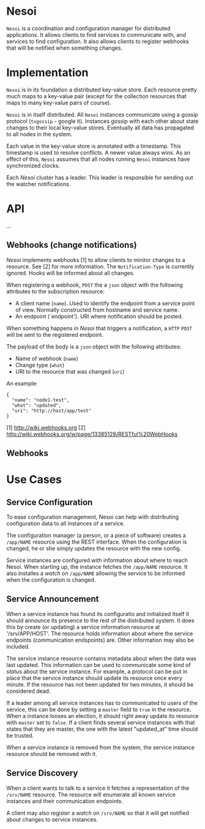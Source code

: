 # Nesoi #

`Nesoi` is a coordination and configuration manager for distributed
applications.  It allows clients to find services to communicate with,
and services to find configuration.  It also allows clients to
register webhooks that will be notified when something changes.

# Implementation #

`Nesoi` is in its foundation a distributed key-value store.  Each
resource pretty much maps to a key-value pair (except for the
collection resources that maps to many key-value pairs of course).

`Nesoi` is in itself distributed.  All `Nesoi` instances communicate
using a gossip protocol (`txgossip` - google it).  Instances gossip
with each other about state changes to their local key-value stores.
Eventually all data has propagated to all nodes in the system.

Each value in the key-value store is annotated with a timestamp.  This
timestamp is used to resolve conflicts.  A newer value always wins.
As an effect of this, `Nesoi` assumes that all nodes running `Nesoi`
instances have synchronized clocks.

Each _Nesoi_ cluster has a leader.  This leader is responsible for
sending out the watcher notifications.

# API #

...

## Webhooks (change notifications) ##

_Nesoi_ implements webhooks [1] to allow clients to minitor changes to
a resource.  See [2] for more information.  The `Notification-Type` is
currently ignored.  Hooks will be informed about all changes.

When registering a webhook, `POST` the a `json` object with the
following attributes to the subscription resource:

 * A client name (`name`).  Used to identify the endpoint from a
   service point of view.  Normally constructed from hostname and
   service name.
 * An endpoint (`endpoint').  URI where notification should be posted.

When something happens in _Nesoi_ that triggers a notification, a
`HTTP` `POST` will be sent to the registered endpoint.  

The payload of the body is a `json` object with the following
attributes:

 * Name of webhook (`name`)
 * Change type (`what`)
 * URI to the resource that was changed (`uri`)

An example:

    {
      "name": "node1-test",
      "what": "updated",
      "uri": "http://host/app/test"
    }

 [1] http://wiki.webhooks.org
 [2] http://wiki.webhooks.org/w/page/13385128/RESTful%20WebHooks

## Webhooks ##

# Use Cases #

## Service Configuration ##

To ease configuration management, Nesoi can help with distributing
configuration data to all instances of a service. 

The configuration manager (a person, or a piece of software) creates a
`/app/NAME` resource using the REST interface.  When the configuration
is changed, he or she simply updates the resource with the new config.

Service instances are configured with information about where to reach
Nesoi.  When starting up, the instance fetches the `/app/NAME`
resource.  It also installes a _watch_ on `/app/NAME` allowing the
service to be informed when the configuration is changed.

## Service Announcement ##

When a service instance has found its configuratio and initialized
itself it should announce its presence to the rest of the distributed
system.  It does this by create (or updating) a service information
resource at '/srv/APP/HOST'.  The resource holds information about
where the service endpoints (communication endspoints) are.  Other
information may also be included.  

The service instance resource contains metadata about when the data
was last updated.  This information can be used to communicate some
kind of _status_ about the service instance.  For example, a protocol
can be put in place that the service instance should update its
resource once every minute.  If the resource has not been updated for
two minutes, it should be considered dead.

If a leader among all service instances has to communicated to users
of the service, this can be done by setting a `master` field to `true`
in the resource.  When a instance looses an election, it should right
away update its resource with `master` set to `false`.  If a client
finds several service instances with that states that they are master,
the one with the latest "updated_at" time should be trusted.

When a service instance is removed from the system, the service
instance resource should be removed with it.

## Service Discovery ##

When a client wants to talk to a service it fetches a representation
of the `/srv/NAME` resource.  The resource will enumerate all known
service instances and their communication endpoints.

A client may also register a _watch_ on `/srv/NAME` so that it will
get notified about changes to service instances.

